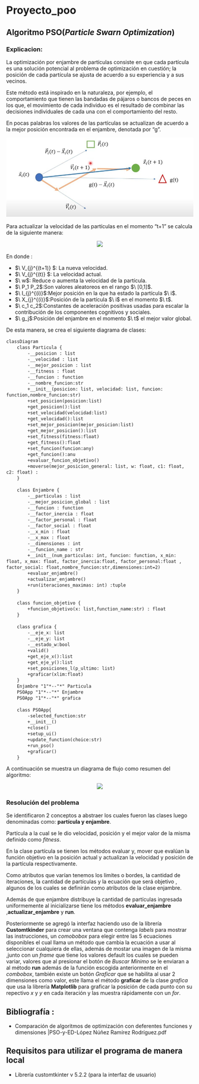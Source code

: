 # Proyecto_poo
## Algoritmo PSO(*Particle Swarn Optimization*)
### Explicacion:
La optimización por enjambre de partículas consiste en que cada partícula es una solución potencial al problema de optimización en cuestión; la posición de cada partícula se ajusta de acuerdo a su experiencia y a sus vecinos.

Este método está inspirado en la naturaleza, por ejemplo, el comportamiento que tienen las bandadas de pájaros o bancos de peces en los que,  el movimiento de cada individuo es el resultado de combinar las decisiones individuales de cada una con el comportamiento del resto. 

En pocas palabras los valores de las partículas se actualizan de acuerdo a la mejor posición encontrada en el enjambre, denotada por  “g”.

<p align="center">
  <img src="https://github.com/PedroCastiblanco/Proyecto_poo/blob/main/IMG-20250127-WA0004.jpg" />
</p>


Para actualizar la velocidad de las partículas en el momento “t+1” se calcula de la siguiente manera: 

<p align="center">
  <img src="https://github.com/user-attachments/assets/0d681aee-105c-4600-a896-02c730cd1393" />
</p>

En donde :
 + $\ V_{j}^{(t+1)} \$: La nueva velocidad.
 + $\ V_{j}^{(t)} \$: La velocidad actual.
 + $\ w\$: Reduce o aumenta la velocidad de la partícula.
 + $\ P_1  P_2\$:Son valores aleatoreos en el rango $\ [0,1]\$.
 + $\ I_{j}^{(i)}\$:Mejor posición en la que ha estado la partícula  $\ i\$.
 + $\ X_{j}^{(i)}\$:Posición de la partícula $\ i\$ en el momento $\ t\$.
 + $\ c_1  c_2\$:Constantes de aceleración positivas usadas para escalar la contribución de los componentes cognitivos y sociales.
 + $\ g_j\$:Posición del enjambre en el momento $\ t\$ el mejor valor global.

De esta manera, se crea el siguiente diagrama de clases:
```mermaid
classDiagram
    class Particula {
        -__posicion : list
        -__velocidad : list
        -__mejor_posicion : list
        -__fitness : float
        -__funcion : function
        -__nombre_funcion:str
        +__init__(posicion: list, velocidad: list, funcion: function,nombre_funcion:str)
        +set_posicion(posicion:list)
        +get_posicion():list
        +set_velocidad(velocidad:list)
        +get_velocidad():list
        +set_mejor_posicion(mejor_posicion:list)
        +get_mejor_posicion():list
        +set_fitness(fitness:float)
        +get_fitness():float
        +set_funcion(funcion:any)
        +get_funcion():anu
        +evaluar_funcion_objetivo() 
        +moverse(mejor_posicion_general: list, w: float, c1: float, c2: float) : 
    }

    class Enjambre {
        -__particulas : list
        -__mejor_posicion_global : list
        -__funcion : function
        -__factor_inercia : float
        -__factor_personal : float
        -__factor_social : float
        -__x_min : float
        -__x_max : float
        -__dimensiones : int
        -__funcion_name : str
        +__init__(num_particulas: int, funcion: function, x_min: float, x_max: float, factor_inercia:float, factor_personal:float , factor_social: float,nombre_funcion:str,dimensiones:int=2)
        +evaluar_enjambre()  
        +actualizar_enjambre()  
        +run(iteraciones_maximas: int) :tuple
    }

    class funcion_objetivo {
        +funcion_objetivo(x: list,function_name:str) : float
    }

    class grafica {
        -__eje_x: list 
        -__eje_y: list
        -__estado_w:bool
        +valid()
        +get_eje_x():list
        +get_eje_y():list
        +set_posiciones_l(p_ultimo: list)
        +graficar(xlim:float)
    }
    Enjambre "1"*--"*" Particula
    PSOApp "1"*--"*" Enjambre
    PSOApp "1"*--"*" grafica

    class PSOApp{
        -selected_function:str
        +__init__()
        +close()
        +setup_ui()
        +update_function(choice:str)
        +run_pso()
        +graficar()
    }
```

A continuación se muestra un diagrama de flujo como resumen del algoritmo:

<p align="center">
  <img src="https://github.com/user-attachments/assets/403c42c0-9d52-4629-a902-e7a80d4b27ce" />
</p>

### Resolución  del problema
Se identificaron 2 conceptos a abstraer los cuales fueron las clases luego denominadas como: **partícula y enjambre**. 

Partícula a  la cual se le dio velocidad, posición y el mejor valor de la misma definido como *fitness*.

En la clase partícula se tienen los métodos evaluar y, mover que evalúan  la función objetivo en la posición actual y actualizan la velocidad y posición de la partícula respectivamente.

Como atributos que varían tenemos los limites  o bordes, la cantidad de iteraciones, la cantidad de partículas y la ecuación que será objetivo , algunos de los cuales se definirán como atributos de la clase enjambre.   

Además de que enjambre distribuye  la cantidad de partículas ingresada uniformemente al inicializarse tiene los métodos **evaluar_enjambre** ,**actualizar_enjambre** y **run**.

Posteriormente  se agregó la interfaz haciendo uso de la librería **Customtkinder** para crear una ventana que contenga *labels* para mostrar las instrucciones, un *comobobox* para elegir entre las 5 ecuaciones disponibles el cual llama un método que cambia la ecuación a usar al seleccionar cualquiera de ellas, además de mostar una imagen de la misma ,junto con un *frame* que tiene los valores default los cuales se pueden variar, valores que al presionar el botón de *Buscar Mínimo* se le enviaran a al método **run** además de la función escogida anteriormente en el *combobox*, también existe un botón *Graficar* que se habilita al usar 2 dimensiones como valor, este llama el método **graficar** de la clase *grafica* que usa la librería **Matplotlib** para graficar la posición de cada punto con su repectivo *x* y *y* en cada iteración y las muestra rápidamente con un *for*.

## Bibliografía :
+ Comparación de algoritmos de optimización con deferentes funciones y dimensiones |PSO-y-ED-López Núñez Ramírez Rodríguez.pdf
  


## Requisitos para utilizar el programa de manera local
 + Librería customtkinter v 5.2.2 (para la interfaz de usuario)
